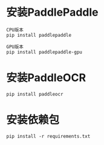 安装PaddlePaddle
==========

    CPU版本
    pip install paddlepaddle

    GPU版本
    pip install paddlepaddle-gpu

安装PaddleOCR
==========

    pip install paddleocr

安装依赖包
==========

    pip install -r requirements.txt
